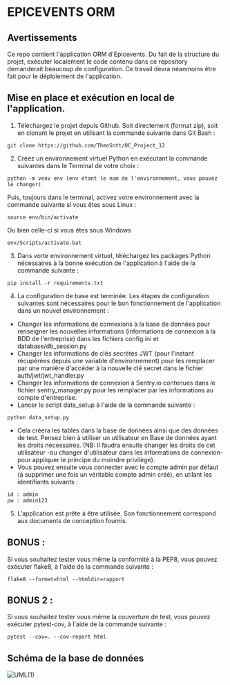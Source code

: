 
# EPICEVENTS ORM


## Avertissements

Ce repo contient l'application ORM d'Epicevents.
Du fait de la structure du projet, exécuter localement le code contenu dans ce repository demanderait beaucoup de configuration.
Ce travail devra néanmoins être fait pour le déploiement de l'application.

## Mise en place et exécution en local de l'application.

1. Téléchargez le projet depuis Github. Soit directement (format zip), soit en clonant le projet en utilisant la commande suivante dans Git Bash :  
```
git clone https://github.com/TheoSntt/OC_Project_12
```
2. Créez un environnement virtuel Python en exécutant la commande suivantes dans le Terminal de votre choix :
```
python -m venv env (env étant le nom de l'environnement, vous pouvez le changer)
```
Puis, toujours dans le terminal, activez votre environnement avec la commande suivante si vous êtes sous Linux :
```
source env/bin/activate
```
Ou bien celle-ci si vous êtes sous Windows
```
env/Scripts/activate.bat
```
3. Dans vorte environnement virtuel, téléchargez les packages Python nécessaires à la bonne exécution de l'application à l'aide de la commande suivante :
```
pip install -r requirements.txt
```
4. La configuration de base est terminée. Les étapes de configuration suivantes sont nécessaires pour le bon fonctionnement de l'application dans un nouvel environnement :

- Changer les informations de connexions à la base de données pour renseigner les nouvelles informations (informations de connexion à la BDD de l'entreprise) dans les fichiers config.ini et database/db_session.py
- Changer les informations de clés secrètes JWT (pour l'instant récupérées depuis une variable d'environnement) pour les remplacer par une manière d'accéder à la nouvelle clé secret dans le fichier auth/jwt/jwt_handler.py
- Changer les informations de connexion à Sentry.io contenues dans le fichier sentry_manager.py pour les remplacer par les informations au compte d'entreprise.
- Lancer le script data_setup à l'aide de la commande suivante :
```
python data_setup.py
```
- Cela créera les tables dans la base de données ainsi que des données de test. Pensez bien à utiliser un utilisateur en Base de données ayant les droits nécessaires. (NB: Il faudra ensuite changer les droits de cet utilisateur -ou changer d'utilisateur dans les informations de connexion- pour appliquer le principe du moindre privilège).
- Vous pouvez ensuite vous connecter avec le compte admin par défaut (à supprimer une fois un véritable compte admin créé), en utilant les identifiants suivants :
```
id : admin
pw : admin123
```

5. L'application est prête à être utilisée. Son fonctionnement correspond aux documents de conception fournis.
 
 
## BONUS :
Si vous souhaitez tester vous même la conformité à la PEP8, vous pouvez exécuter flake8, à l'aide de la commande suivante :

```		
flake8 --format=html --htmldir=rapport
```
## BONUS 2 :
Si vous souhaitez tester vous même la couverture de test, vous pouvez exécuter pytest-cov, à l'aide de la commande suivante :

```		
pytest --cov=. --cov-report html
```

## Schéma de la base de données

![UML(1)](https://github.com/TheoSntt/OC_Project_12/assets/118457519/33772aad-6c4e-4b31-b4eb-65bc8bdd7050)
